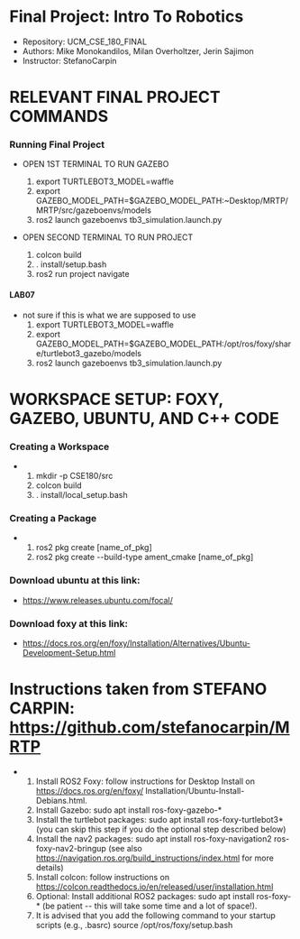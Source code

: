 # Final Project: Intro To Robotics 
- Repository: UCM_CSE_180_FINAL
- Authors: Mike Monokandilos, Milan Overholtzer, Jerin Sajimon
- Instructor: StefanoCarpin

# RELEVANT FINAL PROJECT COMMANDS
### Running Final Project
-  OPEN 1ST TERMINAL TO RUN GAZEBO
    1. export TURTLEBOT3_MODEL=waffle
    2. export GAZEBO_MODEL_PATH=$GAZEBO_MODEL_PATH:~Desktop/MRTP/MRTP/src/gazeboenvs/models
    3. ros2 launch gazeboenvs tb3_simulation.launch.py


-  OPEN SECOND TERMINAL TO RUN PROJECT
    1. colcon build
    2. . install/setup.bash
    3. ros2 run project navigate


    
#### LAB07
- not sure if this is what we are supposed to use
    1.  export TURTLEBOT3_MODEL=waffle
    2. export GAZEBO_MODEL_PATH=$GAZEBO_MODEL_PATH:/opt/ros/foxy/share/turtlebot3_gazebo/models
    3. ros2 launch gazeboenvs tb3_simulation.launch.py 


# WORKSPACE SETUP: FOXY, GAZEBO, UBUNTU, AND C++ CODE
### Creating a Workspace
- 
    1. mkdir -p CSE180/src
    2. colcon build
    3. . install/local_setup.bash


### Creating a Package
-  
    1. ros2 pkg create [name_of_pkg]
    2. ros2 pkg create --build-type ament_cmake [name_of_pkg]


### Download ubuntu at this link:
- https://www.releases.ubuntu.com/focal/

### Download foxy at this link:
- https://docs.ros.org/en/foxy/Installation/Alternatives/Ubuntu-Development-Setup.html


#   Instructions taken from STEFANO CARPIN: https://github.com/stefanocarpin/MRTP
-   1. Install ROS2 Foxy: follow instructions for Desktop Install on https://docs.ros.org/en/foxy/  Installation/Ubuntu-Install-Debians.html.
    2. Install Gazebo: sudo apt install ros-foxy-gazebo-*
    3. Install the turtlebot packages: sudo apt install ros-foxy-turtlebot3* (you can skip this step if you do the optional step described below)
    4. Install the nav2 packages: sudo apt install ros-foxy-navigation2 ros-foxy-nav2-bringup (see also https://navigation.ros.org/build_instructions/index.html for more details)
    5. Install colcon: follow instructions on https://colcon.readthedocs.io/en/released/user/installation.html
    6. Optional: Install additional ROS2 packages: sudo apt install ros-foxy-* (be patient -- this will take some time and a lot of space!).
    7. It is advised that you add the following command to your startup scripts (e.g., .basrc) source /opt/ros/foxy/setup.bash

